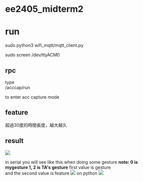 # ee2405_midterm2
# run
sudo python3 wifi_mqtt/mqtt_client.py 

sudo screen /dev/ttyACM0

## rpc
type  
/acccap/run   

to enter acc capture mode
## feature
超過30度的時間長度，越大越久
## result

![](https://i.imgur.com/HJFXXYv.png)

in serial you will see like this when doing some gesture
**note: 0 is mygesture 1, 2 is TA's gesture**
first value is gesture  
and the second value is feature
![](https://i.imgur.com/gYogzcV.png)
on python
![](https://i.imgur.com/UcDMz5x.png)
